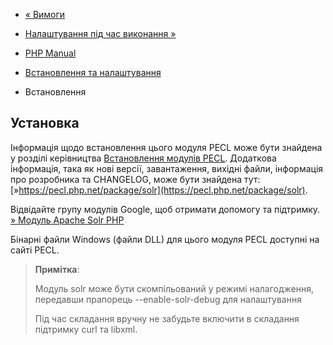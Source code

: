 - [« Вимоги](solr.requirements.md)
- [Налаштування під час виконання »](solr.configuration.md)

- [PHP Manual](index.md)
- [Встановлення та налаштування](solr.setup.md)
- Встановлення

## Установка

Інформація щодо встановлення цього модуля PECL може бути знайдена у розділі
керівництва [Встановлення модулів PECL](install.pecl.md). Додаткова
інформація, така як нові версії, завантаження, вихідні файли,
інформація про розробника та CHANGELOG, може бути знайдена тут:
[»https://pecl.php.net/package/solr](https://pecl.php.net/package/solr).

Відвідайте групу модулів Google, щоб отримати допомогу та підтримку.
[» Модуль Apache Solr
PHP](https://groups.google.com/forum/#!forum/php-solr)

Бінарні файли Windows (файли DLL) для цього модуля PECL доступні на
сайті PECL.

> **Примітка**:
>
> Модуль solr може бути скомпільований у режимі налагодження, передавши прапорець
> --enable-solr-debug для налаштування
>
> Під час складання вручну не забудьте включити в складання підтримку curl та
> libxml.
